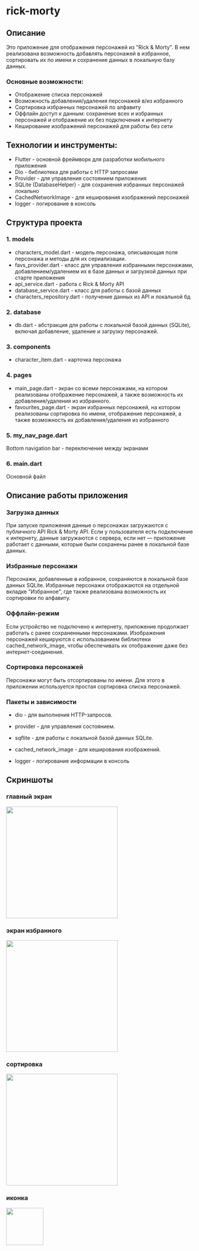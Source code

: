 # rick-morty

## Описание
Это приложение для отображения персонажей из "Rick & Morty". В нем реализована возможность добавлять персонажей в избранное, сортировать их по имени и сохранение данных в локальную базу данных. 

### Основные возможности:
- Отображение списка персонажей
- Возможность добавления/удаления персонажей в/из избранного
- Сортировка избранных персонажей по алфавиту
- Оффлайн доступ к данным: сохранение всех и избранных персонажей и отображение их без подключения к интернету
- Кеширование изображений персонажей для работы без сети

## Технологии и инструменты:
- Flutter - основной фреймворк для разработки мобильного приложения
- Dio - библиотека для работы с HTTP запросами
- Provider - для управления состоянием приложения
- SQLite (DatabaseHelper) - для сохранения избранных персонажей локально
- CachedNetworkImage - для кеширования изображений персонажей
- logger - логирование в консоль

## Структура проекта

### 1. models
  - characters_model.dart - модель персонажа, описывающая поля персонажа и методы для их сериализации.
  - favs_provider.dart - класс для управления избранными персонажами, добавлением/удалением их в базе данных и загрузкой данных при старте приложения
  - api_service.dart - работа с Rick & Morty API
  - database_service.dart - класс для работы с базой данных
  - characters_repository.dart - получение данных из API и локальной бд

### 2. database
  - db.dart - абстракция для работы с локальной базой данных (SQLite), включая добавление, удаление и загрузку персонажей.

### 3. components
  - character_item.dart - карточка персонажа

### 4. pages
  - main_page.dart - экран со всеми персонажами, на котором реализованы отображение персонажей, а также возможность их добавления/удаления из избранного.
  - favourites_page.dart - экран избранных персонажей, на котором реализованы сортировка по имени, отображение персонажей, а также возможность их добавления/удаления из избранного

### 5. my_nav_page.dart
Bottom navigation bar - переключение между экранами

### 6. main.dart
Основной файл




## Описание работы приложения

### Загрузка данных

При запуске приложения данные о персонажах загружаются с публичного API Rick & Morty API. Если у пользователя есть подключение к интернету, данные загружаются с сервера, если нет — приложение работает с данными, которые были сохранены ранее в локальной базе данных.

### Избранные персонажи

Персонажи, добавленные в избранное, сохраняются в локальной базе данных SQLite. Избранные персонажи отображаются на отдельной вкладке "Избранное", где также реализована возможность их сортировки по алфавиту.

### Оффлайн-режим

Если устройство не подключено к интернету, приложение продолжает работать с ранее сохраненными персонажами. Изображения персонажей кешируются с использованием библиотеки cached_network_image, чтобы обеспечивать их отображение даже без интернет-соединения.

### Сортировка персонажей

Персонажи могут быть отсортированы по имени. Для этого в приложении используется простая сортировка списка персонажей.

### Пакеты и зависимости

- dio - для выполнения HTTP-запросов.

- provider - для управления состоянием.

- sqflite - для работы с локальной базой данных SQLite.

- cached_network_image - для кеширования изображений.

- logger - логирование информации в консоль

## Скриншоты

### главный экран
<img src="https://github.com/user-attachments/assets/66680a07-2b8d-4921-ba2a-ece2b03aabe6" width="300">

### экран избранного
<img src="https://github.com/user-attachments/assets/8751ad09-a647-46f0-bcc3-74b53ff33ebc" width="300">

### сортировка
<img src="https://github.com/user-attachments/assets/9f037d51-9443-4481-bf5e-203171671b20" width="300">

### иконка
<img src="https://github.com/user-attachments/assets/c887e460-b1d5-4e24-a37e-fe8dfeea96c7" width="100">



